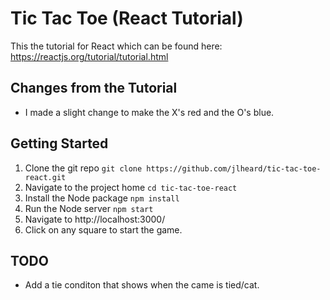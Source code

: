 # Tic Tac Toe (React Tutorial)
This the tutorial for React which can be found here: 
https://reactjs.org/tutorial/tutorial.html

## Changes from the Tutorial
* I made a slight change to make the X's red and the O's blue.

## Getting Started
1. Clone the git repo `git clone https://github.com/jlheard/tic-tac-toe-react.git`
2. Navigate to the project home `cd tic-tac-toe-react`
3. Install the Node package `npm install`
4. Run the Node server `npm start`
5. Navigate to http://localhost:3000/
6. Click on any square to start the game.

## TODO
* Add a tie conditon that shows when the came is tied/cat.
